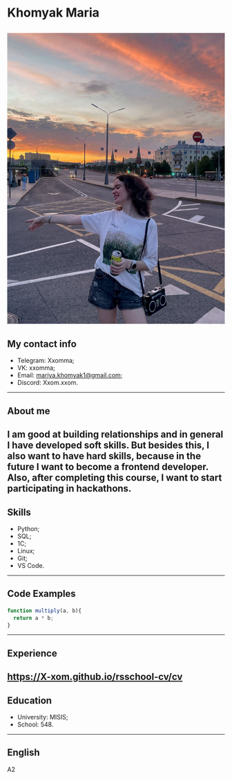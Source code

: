 # Khomyak Maria
![alt text](image.png)
---
## My contact info
* Telegram: Xxomma;
* VK: xxomma;
* Email: mariya.khomyak1@gmail.com;
* Discord: Xxom.xxom.

---
## About me
I am good at building relationships and in general I have developed soft skills. But besides this, I also want to have hard skills, because in the future I want to become a frontend developer. Also, after completing this course, I want to start participating in hackathons.
---
## Skills
* Python;
* SQL;
* 1C;
* Linux;
* Git;
* VS Code.

---
## Code Examples
```javascript
function multiply(a, b){
  return a * b;
}
```
---
## Experience
https://X-xom.github.io/rsschool-cv/cv
---
## Education
* University: MISIS;
* School: 548.

---
## English
A2